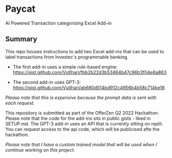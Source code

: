 # Paycat

AI Powered Transaction categorising Excel Add-in

## Summary

This repo houses instructions to add two Excel add-ins that can be used to label transactions from Investec's programmable banking. 

- The first add-in uses a simple rule-based engine: https://gist.github.com/Vutlhari/fbb2b22d3b53464b47c96b3f04e6a863

- The second add-in uses GPT-3: https://gist.github.com/Vutlhari/ab680d514bd912c4956b4b58c714be18

_Please note that this is expensive because the prompt data is sent with each request._ 

This repository is submitted as part of the OfferZen Q2 2022 Hackathon. Please note that the code for the add-ins sits in public gists - liked in SETUP.md. The GPT-3 add-in uses an API that is currently sitting on replit. You can request access to the api code, which will be publicised afte the hackathon. 

_Please note that I have a custom trained model that will be used when I continue working on this project._
